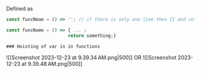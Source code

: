 Defined as 
```js
const funcNmae = () => ''; // if there is only one line then {} and return keyword are optional. 

const funcName = () => { ... ; 
					   return something;}
```

	### Hoisting of var in in functions 
![[Screenshot 2023-12-23 at 9.39.34 AM.png|500]]
OR 
![[Screenshot 2023-12-23 at 9.39.48 AM.png|500]]